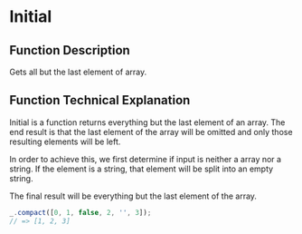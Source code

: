 # Initial

## Function Description
Gets all but the last element of array.

## Function Technical Explanation
Initial is a function returns everything but the last element of an array. The end result is that the last element of the array will be omitted and only those resulting elements will be left.

In order to achieve this, we first determine if input is neither a array nor a string. If the element is a string, that element will be split into an empty string.

The final result will be everything but the last element of the array.


```javascript
_.compact([0, 1, false, 2, '', 3]);
// => [1, 2, 3]
```
